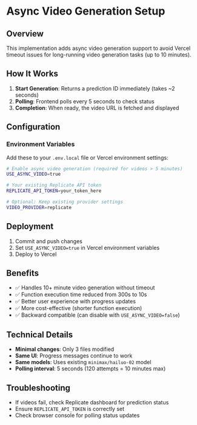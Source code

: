 # Async Video Generation Setup

## Overview
This implementation adds async video generation support to avoid Vercel timeout issues for long-running video generation tasks (up to 10 minutes).

## How It Works
1. **Start Generation**: Returns a prediction ID immediately (takes ~2 seconds)
2. **Polling**: Frontend polls every 5 seconds to check status
3. **Completion**: When ready, the video URL is fetched and displayed

## Configuration

### Environment Variables
Add these to your `.env.local` file or Vercel environment settings:

```bash
# Enable async video generation (required for videos > 5 minutes)
USE_ASYNC_VIDEO=true

# Your existing Replicate API token
REPLICATE_API_TOKEN=your_token_here

# Optional: Keep existing provider settings
VIDEO_PROVIDER=replicate
```

## Deployment
1. Commit and push changes
2. Set `USE_ASYNC_VIDEO=true` in Vercel environment variables
3. Deploy to Vercel

## Benefits
- ✅ Handles 10+ minute video generation without timeout
- ✅ Function execution time reduced from 300s to 10s
- ✅ Better user experience with progress updates
- ✅ More cost-effective (shorter function execution)
- ✅ Backward compatible (can disable with `USE_ASYNC_VIDEO=false`)

## Technical Details
- **Minimal changes**: Only 3 files modified
- **Same UI**: Progress messages continue to work
- **Same models**: Uses existing `minimax/hailuo-02` model
- **Polling interval**: 5 seconds (120 attempts = 10 minutes max)

## Troubleshooting
- If videos fail, check Replicate dashboard for prediction status
- Ensure `REPLICATE_API_TOKEN` is correctly set
- Check browser console for polling status updates
